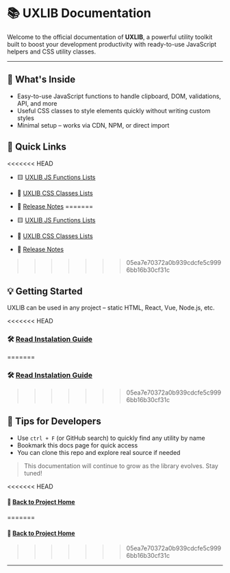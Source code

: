 # 📚 UXLIB Documentation

Welcome to the official documentation of **UXLIB**, a powerful utility toolkit built to boost your development productivity with ready-to-use JavaScript helpers and CSS utility classes.

---

## 🚀 What's Inside

- Easy-to-use JavaScript functions to handle clipboard, DOM, validations, API, and more
- Useful CSS classes to style elements quickly without writing custom styles
- Minimal setup – works via CDN, NPM, or direct import

## 🔗 Quick Links

<<<<<<< HEAD
- 🟨 [UXLIB JS Functions Lists](./js/README.md)


- 🎨 [UXLIB CSS Classes Lists](./css/README.md)


- 📄 [Release Notes](../release-notes.md)
=======
- 🟨 [UXLIB JS Functions Lists](https://github.com/subratapeid/UXLIB/blob/main/docs/js/README.md)


- 🎨 [UXLIB CSS Classes Lists](https://github.com/subratapeid/UXLIB/blob/main/docs/css/README.md)


- 📄 [Release Notes](https://github.com/subratapeid/UXLIB/blob/main/release-notes.md)
>>>>>>> 05ea7e70372a0b939cdcfe5c9996bb16b30cf31c

## 💡 Getting Started

UXLIB can be used in any project – static HTML, React, Vue, Node.js, etc.

<<<<<<< HEAD
### 🛠 [Read Instalation Guide](../README.md)
=======
### 🛠 [Read Instalation Guide](https://github.com/subratapeid/UXLIB/blob/main/README.md)
>>>>>>> 05ea7e70372a0b939cdcfe5c9996bb16b30cf31c

## 🙌 Tips for Developers

- Use `ctrl + F` (or GitHub search) to quickly find any utility by name
- Bookmark this docs page for quick access
- You can clone this repo and explore real source if needed

> This documentation will continue to grow as the library evolves. Stay tuned!

<<<<<<< HEAD
#### 📌 [Back to Project Home](../)
=======
#### 📌 [Back to Project Home](https://github.com/subratapeid/uxlib)
>>>>>>> 05ea7e70372a0b939cdcfe5c9996bb16b30cf31c

---